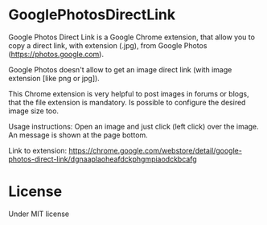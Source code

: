 # GooglePhotosDirectLink
Google Photos Direct Link is a Google Chrome extension, that allow you to copy a 
direct link, with extension (.jpg), from Google Photos (https://photos.google.com).

Google Photos doesn't allow to get an image direct link (with image extension [like png or jpg]).

This Chrome extension is very helpful to post images in forums or blogs, that the file extension is mandatory.
Is possible to configure the desired image size too.

Usage instructions:
Open an image and just click (left click) over the image. An message is shown at the page bottom.

Link to extension: https://chrome.google.com/webstore/detail/google-photos-direct-link/dgnaaplaoheafdckphgmpiaodckbcafg

# License
Under MIT license
